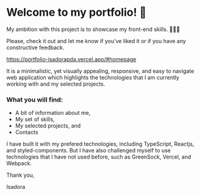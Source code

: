 # Welcome to my portfolio! 🚀

My ambition with this project is to showcase my front-end skills. 👩🏽‍💻

Please, check it out and let me know if you've liked it or if you have any constructive feedback.

https://portfolio-isadorapda.vercel.app/#homepage

It is a minimalistic, yet visually appealing, responsive, and easy to navigate web application which highlights the technologies that I am currently working with and my selected projects.

### What you will find:
- A bit of information about me,
- My set of skills,
- My selected projects, and
- Contacts

I have built it with my prefered technologies, including TypeScript, Reactjs, and styled-components. But I have also challenged myself to use technologies that I have not used before, such as GreenSock, Vercel, and Webpack.

Thank you,

Isadora


